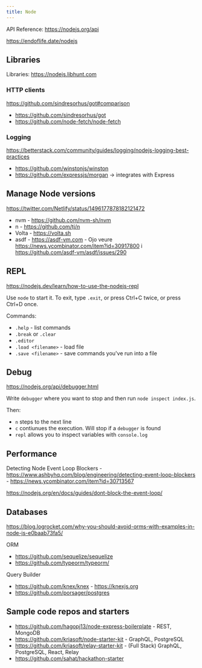 ```yaml
---
title: Node
---
```


API Reference: https://nodejs.org/api

https://endoflife.date/nodejs

## Libraries

Libraries: https://nodejs.libhunt.com

### HTTP clients

https://github.com/sindresorhus/got#comparison

- https://github.com/sindresorhus/got
- https://github.com/node-fetch/node-fetch

### Logging

https://betterstack.com/community/guides/logging/nodejs-logging-best-practices

- https://github.com/winstonjs/winston
- https://github.com/expressjs/morgan -> integrates with Express

## Manage Node versions

https://twitter.com/Netlify/status/1496177878182121472

- nvm - https://github.com/nvm-sh/nvm
- n - https://github.com/tj/n
- Volta - https://volta.sh
- asdf - https://asdf-vm.com - Ojo veure https://news.ycombinator.com/item?id=30917800 i https://github.com/asdf-vm/asdf/issues/290

## REPL

https://nodejs.dev/learn/how-to-use-the-nodejs-repl

Use `node` to start it. To exit, type `.exit`, or press Ctrl+C twice, or press Ctrl+D once.

Commands:

- `.help` - list commands
- `.break` or `.clear`
- `.editor`
- `.load <filename>` - load file
- `.save <filename>` - save commands you've run into a file

## Debug

https://nodejs.org/api/debugger.html

Write `debugger` where you want to stop and then run `node inspect index.js`.

Then:

- `n` steps to the next line
- `c` contiunues the execution. Will stop if a `debugger` is found
- `repl` allows you to inspect variables with `console.log`

## Performance

Detecting Node Event Loop Blockers - https://www.ashbyhq.com/blog/engineering/detecting-event-loop-blockers - https://news.ycombinator.com/item?id=30713567

https://nodejs.org/en/docs/guides/dont-block-the-event-loop/

## Databases

https://blog.logrocket.com/why-you-should-avoid-orms-with-examples-in-node-js-e0baab73fa5/

ORM

- https://github.com/sequelize/sequelize
- https://github.com/typeorm/typeorm/

Query Builder

- https://github.com/knex/knex - https://knexjs.org
- https://github.com/porsager/postgres

## Sample code repos and starters

- https://github.com/hagopj13/node-express-boilerplate - REST, MongoDB
- https://github.com/kriasoft/node-starter-kit - GraphQL, PostgreSQL
- https://github.com/kriasoft/relay-starter-kit - (Full Stack) GraphQL, PostgreSQL, React, Relay
- https://github.com/sahat/hackathon-starter
